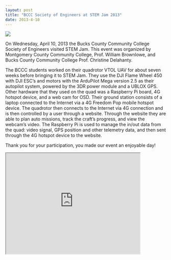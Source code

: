 ```yaml
---
layout: post
title: "BCCC Society of Engineers at STEM Jam 2013"
date: 2013-4-10
---
```


<img src="STEM Jam.jpg"/>

On Wednesday, April 10, 2013 the Bucks County Community College Society of Engineers visited STEM Jam. This event was organized by Montgomery County Community College, Prof. William Brownlowe, and Bucks County Community College Prof. Christine Delahanty.

The BCCC students worked on their quadrotor VTOL UAV for about seven weeks before bringing it to STEM Jam. They use the DJI Flame Wheel 450 with DJI ESC’s and motors with the ArduPilot Mega version 2.5 as their autopilot system, powered by the 3DR power module and a UBLOX GPS. Other hardware that they used on the quad was a Raspberry Pi board, 4G hotspot device, and a web cam for OSD. Their ground station consists of a laptop connected to the Internet via a 4G Freedom Pop mobile hotspot device. The quadrotor then connects to the Internet via 4G connection and is then controlled by a user through a website. Through the website they are able to plan auto missions, track the craft’s progress, and view the webcam’s video. The Raspberry Pi is used to manage the in/out data from the quad: video signal, GPS position and other telemetry data, and then sent through the 4G hotspot device to the website.

Thank you for your participation, you made our event an enjoyable day!

<iframe width="420" height="315"
src="https://www.youtube.com/watch?v=7iZthc1R-CY=1">
</iframe>